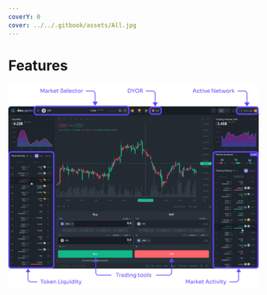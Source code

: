 ```yaml
---
coverY: 0
cover: ../../.gitbook/assets/All.jpg
---
```


# Features

![](<../../.gitbook/assets/DexGuru Getting Started (1).png>)
